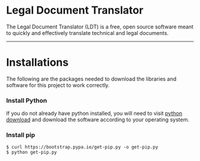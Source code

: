 Legal Document Translator<a name="TOP"></a>
===================
The Legal Document Translator (LDT) is a free, open source software meant to quickly and effectively translate technical and legal documents.
- - - - - - - - -
# Installations

  The following are the packages needed to download the libraries and software for this project to work correctly.


### Install Python
  If you do not already have python installed, you will need to visit [python download](https://www.python.org/downloads/) and download the software according to your operating system.

### Install pip
    $ curl https://bootstrap.pypa.io/get-pip.py -o get-pip.py
    $ python get-pip.py

  # 
